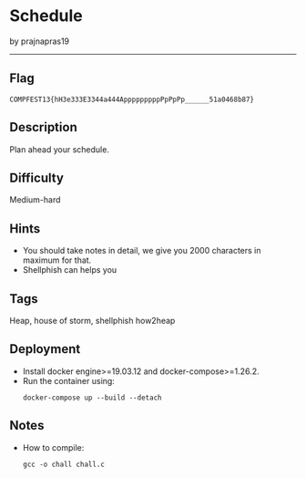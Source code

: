 # Schedule

by prajnapras19

---

## Flag

```
COMPFEST13{hH3e333E3344a444ApppppppppPpPpPp______51a0468b87}
```

## Description
Plan ahead your schedule.

## Difficulty
Medium-hard

## Hints
* You should take notes in detail, we give you 2000 characters in maximum for that.
* Shellphish can helps you

## Tags
Heap, house of storm, shellphish how2heap

## Deployment
- Install docker engine>=19.03.12 and docker-compose>=1.26.2.
- Run the container using:
    ```
    docker-compose up --build --detach
    ```

## Notes
* How to compile:
    ```
    gcc -o chall chall.c
    ```